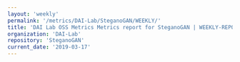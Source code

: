 ```yaml
---
layout: 'weekly'
permalink: '/metrics/DAI-Lab/SteganoGAN/WEEKLY/'
title: 'DAI Lab OSS Metrics Metrics report for SteganoGAN | WEEKLY-REPORT-2019-03-17'
organization: 'DAI-Lab'
repository: 'SteganoGAN'
current_date: '2019-03-17'
---
```

